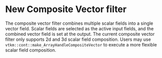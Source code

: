 # New Composite Vector filter

The composite vector filter combines multiple scalar fields into a single vector field. Scalar fields are selected as the active input fields, and the combined vector field is set at the output. The current composite vector filter only supports 2d and 3d scalar field composition. Users may use `vtkm::cont::make_ArrayHandleCompositeVector` to execute a more flexible scalar field composition.
